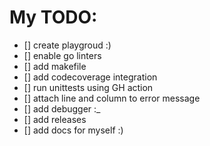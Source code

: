 # My TODO:

- [] create playgroud :) 
- [] enable go linters
- [] add makefile
- [] add codecoverage integration
- [] run unittests using GH action
- [] attach line and column to error message
- [] add debugger :_
- [] add releases
- [] add docs for myself :) 
